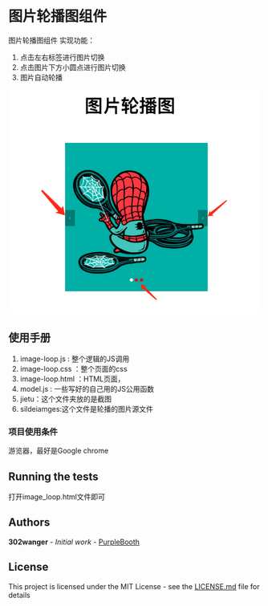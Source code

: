 




# 图片轮播图组件

图片轮播图组件
实现功能：
1. 点击左右标签进行图片切换
2. 点击图片下方小圆点进行图片切换
3. 图片自动轮播


![jietu](jietu/jietu.png)


## 使用手册

1. image-loop.js : 整个逻辑的JS调用
2. image-loop.css ：整个页面的css
3. image-loop.html ：HTML页面，
4. model.js : 一些写好的自己用的JS公用函数
5. jietu：这个文件夹放的是截图
6. sildeiamges:这个文件是轮播的图片源文件


### 项目使用条件

游览器，最好是Google chrome




## Running the tests

打开image_loop.html文件即可






## Authors

**302wanger** - *Initial work* - [PurpleBooth](https://github.com/302wanger)


## License

This project is licensed under the MIT License - see the [LICENSE.md](LICENSE.md) file for details


